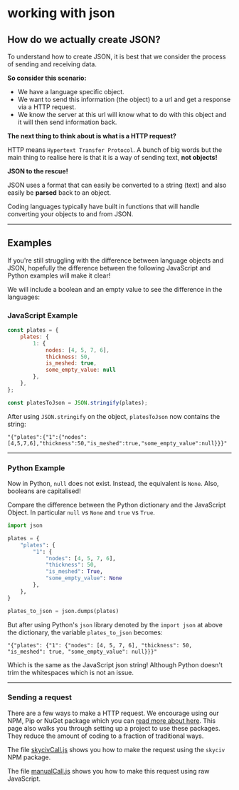 # working with json

## How do we actually create JSON?

To understand how to create JSON, it is best that we consider the process of sending and receiving data. 

**So consider this scenario:**

* We have a language specific object.
* We want to send this information (the object) to a url and get a response via a HTTP request.
* We know the server at this url will know what to do with this object and it will then send information back.

**The next thing to think about is what is a HTTP request?**

HTTP means `Hypertext Transfer Protocol`. A bunch of big words but the main thing to realise here is that it is a way of sending text, **not objects!**

**JSON to the rescue!**

JSON uses a format that can easily be converted to a string (text) and also easily be **parsed** back to an object.

Coding languages typically have built in functions that will handle converting your objects to and from JSON.

---
## Examples

If you're still struggling with the difference between language objects and JSON, hopefully the difference between the following JavaScript and Python examples will make it clear!

We will include a boolean and an empty value to see the difference in the languages:

### JavaScript Example
```javascript
const plates = {
    plates: {
        1: {
            nodes: [4, 5, 7, 6],
            thickness: 50,
            is_meshed: true,
            some_empty_value: null
        },
    },
};

const platesToJson = JSON.stringify(plates);
```

After using `JSON.stringify` on the object, `platesToJson` now contains the string:

`"{"plates":{"1":{"nodes":[4,5,7,6],"thickness":50,"is_meshed":true,"some_empty_value":null}}}"`

---

### Python Example

Now in Python, `null` does not exist. Instead, the equivalent is `None`. Also, booleans are capitalised!

Compare the difference between the Python dictionary and the JavaScript Object. In particular `null` vs `None` and `true` vs `True`.

```py
import json

plates = {
    "plates": {
        "1": {
            "nodes": [4, 5, 7, 6],
            "thickness": 50,
            "is_meshed": True,
            "some_empty_value": None
        },
    },
}

plates_to_json = json.dumps(plates)
```

But after using Python's `json` library denoted by the `import json` at above the dictionary, the variable `plates_to_json` becomes:

`"{"plates": {"1": {"nodes": [4, 5, 7, 6], "thickness": 50, "is_meshed": true, "some_empty_value": null}}}"`

Which is the same as the JavaScript json string! Although Python doesn't trim the whitespaces which is not an issue.

--- 

### Sending a request

There are a few ways to make a HTTP request. We encourage using our NPM, Pip or NuGet package which you can [read more about here](https://skyciv.com/api/v3/docs/packages/). This page also walks you through setting up a project to use these packages. They reduce the amount of coding to a fraction of traditional ways.

The file [skycivCall.js](./skycivCall.js) shows you how to make the request using the `skyciv` NPM package.

The file [manualCall.js](./manualCall.js) shows you how to make this request using raw JavaScript. 